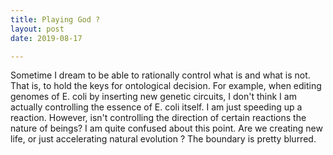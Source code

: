 ```yaml
---
title: Playing God ?
layout: post
date: 2019-08-17

---
```


Sometime I dream to be able to rationally control  what is and what is not. That is, to hold the keys for ontological decision.
For example, when editing genomes of E. coli by inserting new genetic circuits, I don't think I am actually controlling the essence of E. coli itself. I am just speeding up a reaction.
However, isn't controlling the direction of certain reactions the nature of beings?
I am quite confused about this point.
Are we creating new life, or just accelerating natural evolution ?
The boundary is pretty blurred.
